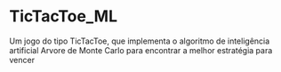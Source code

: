 # TicTacToe_ML
Um jogo do tipo TicTacToe, que implementa o algoritmo de inteligência artificial Arvore de Monte Carlo para encontrar a melhor estratégia para vencer
